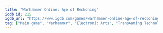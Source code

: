 ```yaml
---
title: "Warhammer Online: Age of Reckoning"
igdb_id: 215
igdb_url: "https://www.igdb.com/games/warhammer-online-age-of-reckoning"
tag: ["Main game", "Warhammer", "Electronic Arts", "TransGaming Technologies", "Mythic Entertainment", "Role-playing (RPG)", "Massively Multiplayer Online (MMO)", "First person", "Third person", "Action", "Fantasy"]
---
```

